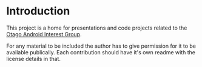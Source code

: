 # Introduction #

This project is a home for presentations and code projects related to the [Otago Android Interest Group](http://groups.google.com/group/android-otago).

For any material to be included the author has to give permission for it to be available publically. Each contribution should have it's own readme with the license details in that.

